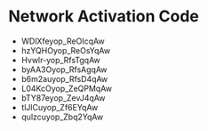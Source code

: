 # Network Activation Code
* WDlXfeyop_ReOIcqAw
* hzYQHOyop_ReOsYqAw
* Hvwlr-yop_RfsTgqAw
* byAA3Oyop_RfsAgqAw
* b6m2auyop_RfsD4qAw
* L04KcOyop_ZeQPMqAw
* bTY87eyop_ZevJ4qAw
* tlJlCuyop_Zf6EYqAw
* qulzcuyop_Zbq2YqAw